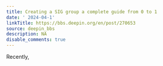 ```yaml
---
title: Creating a SIG group a complete guide from 0 to 1
date: ' 2024-04-1'
linkTitle: https://bbs.deepin.org/en/post/270653
source: deepin_bbs
description: NA
disable_comments: true
---
```

Recently, 
